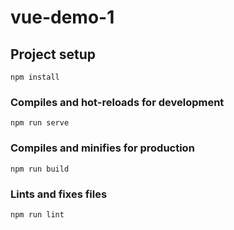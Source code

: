 <!--
 * @Author: Amero
 * @Date: 2022-01-11 21:30:34
 * @LastEditors: Amero
 * @LastEditTime: 2022-02-04 12:51:38
 * @FilePath: \vue-demo-1\README.md
-->
# vue-demo-1

## Project setup
```
npm install
```

### Compiles and hot-reloads for development
```
npm run serve
```

### Compiles and minifies for production
```
npm run build
```

### Lints and fixes files
```
npm run lint
```

